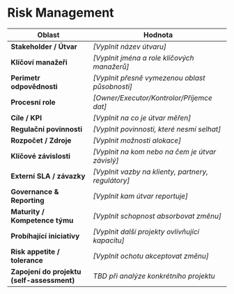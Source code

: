 # Risk Management

| Oblast | Hodnota |
|--------|---------|
| **Stakeholder / Útvar** | _[Vyplnit název útvaru]_ |
| **Klíčoví manažeři** | _[Vyplnit jména a role klíčových manažerů]_ |
| **Perimetr odpovědnosti** | _[Vyplnit přesně vymezenou oblast působnosti]_ |
| **Procesní role** | _[Owner/Executor/Kontrolor/Příjemce dat]_ |
| **Cíle / KPI** | _[Vyplnit na co je útvar měřen]_ |
| **Regulační povinnosti** | _[Vyplnit povinnosti, které nesmí selhat]_ |
| **Rozpočet / Zdroje** | _[Vyplnit možnosti alokace]_ |
| **Klíčové závislosti** | _[Vyplnit na kom nebo na čem je útvar závislý]_ |
| **Externí SLA / závazky** | _[Vyplnit vazby na klienty, partnery, regulátory]_ |
| **Governance & Reporting** | _[Vyplnit kam útvar reportuje]_ |
| **Maturity / Kompetence týmu** | _[Vyplnit schopnost absorbovat změnu]_ |
| **Probíhající iniciativy** | _[Vyplnit další projekty ovlivňující kapacitu]_ |
| **Risk appetite / tolerance** | _[Vyplnit ochotu akceptovat změnu]_ |
| **Zapojení do projektu (self-assessment)** | _TBD při analýze konkrétního projektu_ |